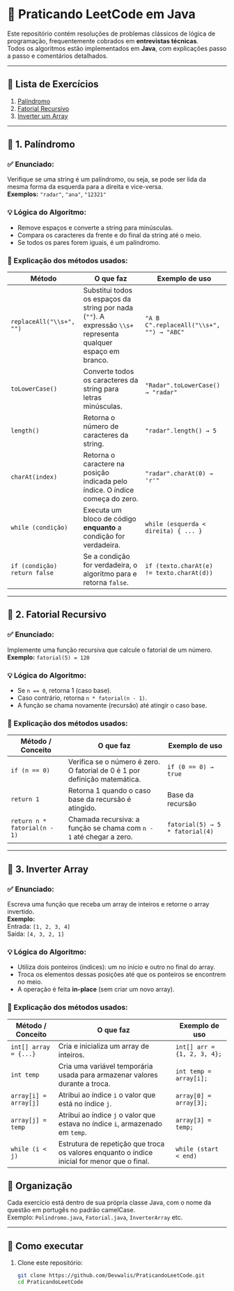 # 🧠 Praticando LeetCode em Java

Este repositório contém resoluções de problemas clássicos de lógica de programação, frequentemente cobrados em **entrevistas técnicas**.  
Todos os algoritmos estão implementados em **Java**, com explicações passo a passo e comentários detalhados.

---

## 📌 Lista de Exercícios

1. [Palíndromo](#1-palíndromo)  
2. [Fatorial Recursivo](#2-fatorial-recursivo)
3. [Inverter um Array](#3-InverterArray)


---

## 🧪 1. Palíndromo

### ✅ Enunciado:
Verifique se uma string é um palíndromo, ou seja, se pode ser lida da mesma forma da esquerda para a direita e vice-versa.  
**Exemplos:** `"radar"`, `"ana"`, `"12321"`

### 💡 Lógica do Algoritmo:
- Remove espaços e converte a string para minúsculas.
- Compara os caracteres da frente e do final da string até o meio.
- Se todos os pares forem iguais, é um palíndromo.

### 📘 Explicação dos métodos usados:

| Método                          | O que faz                                                                                   | Exemplo de uso                             |
|--------------------------------|----------------------------------------------------------------------------------------------|--------------------------------------------|
| `replaceAll("\\s+", "")`       | Substitui todos os espaços da string por nada (`""`). A expressão `\\s+` representa qualquer espaço em branco. | `"A B C".replaceAll("\\s+", "") → "ABC"`  |
| `toLowerCase()`                | Converte todos os caracteres da string para letras minúsculas.                              | `"Radar".toLowerCase() → "radar"`         |
| `length()`                     | Retorna o número de caracteres da string.                                                    | `"radar".length() → 5`                     |
| `charAt(index)`                | Retorna o caractere na posição indicada pelo índice. O índice começa do zero.               | `"radar".charAt(0) → 'r'"`                 |
| `while (condição)`             | Executa um bloco de código **enquanto** a condição for verdadeira.                          | `while (esquerda < direita) { ... }`       |
| `if (condição) return false`   | Se a condição for verdadeira, o algoritmo para e retorna `false`.                           | `if (texto.charAt(e) != texto.charAt(d))`  |

---

## 🧪 2. Fatorial Recursivo

### ✅ Enunciado:
Implemente uma função recursiva que calcule o fatorial de um número.  
**Exemplo:** `fatorial(5) = 120`

### 💡 Lógica do Algoritmo:
- Se `n == 0`, retorna 1 (caso base).
- Caso contrário, retorna `n * fatorial(n - 1)`.
- A função se chama novamente (recursão) até atingir o caso base.

### 📘 Explicação dos métodos usados:

| Método / Conceito               | O que faz                                                                                     | Exemplo de uso                  |
|--------------------------------|------------------------------------------------------------------------------------------------|---------------------------------|
| `if (n == 0)`                  | Verifica se o número é zero. O fatorial de 0 é 1 por definição matemática.                    | `if (0 == 0) → true`            |
| `return 1`                     | Retorna 1 quando o caso base da recursão é atingido.                                          | Base da recursão                |
| `return n * fatorial(n - 1)`  | Chamada recursiva: a função se chama com `n - 1` até chegar a zero.                          | `fatorial(5) → 5 * fatorial(4)` |

---

## 🧪 3. Inverter Array

### ✅ Enunciado:
Escreva uma função que receba um array de inteiros e retorne o array invertido.  
**Exemplo:**  
Entrada: `[1, 2, 3, 4]`  
Saída: `[4, 3, 2, 1]`

### 💡 Lógica do Algoritmo:
- Utiliza dois ponteiros (índices): um no início e outro no final do array.
- Troca os elementos dessas posições até que os ponteiros se encontrem no meio.
- A operação é feita **in-place** (sem criar um novo array).

### 📘 Explicação dos métodos usados:

| Método / Conceito              | O que faz                                                                                      | Exemplo de uso                              |
|-------------------------------|-----------------------------------------------------------------------------------------------|---------------------------------------------|
| `int[] array = {...}`         | Cria e inicializa um array de inteiros.                                                       | `int[] arr = {1, 2, 3, 4};`                  |
| `int temp`                    | Cria uma variável temporária usada para armazenar valores durante a troca.                   | `int temp = array[i];`                      |
| `array[i] = array[j]`         | Atribui ao índice `i` o valor que está no índice `j`.                                         | `array[0] = array[3];`                      |
| `array[j] = temp`             | Atribui ao índice `j` o valor que estava no índice `i`, armazenado em `temp`.                | `array[3] = temp;`                          |
| `while (i < j)`               | Estrutura de repetição que troca os valores enquanto o índice inicial for menor que o final. | `while (start < end)`                       |


## 📂 Organização

Cada exercício está dentro de sua própria classe Java, com o nome da questão em portugês no padrão camelCase.  
Exemplo: `Polindromo.java`, `Fatorial.java`, `InverterArray` etc.

---

## 🚀 Como executar

1. Clone este repositório:
   ```bash
   git clone https://github.com/Devwalis/PraticandoLeetCode.git
   cd PraticandoLeetCode
